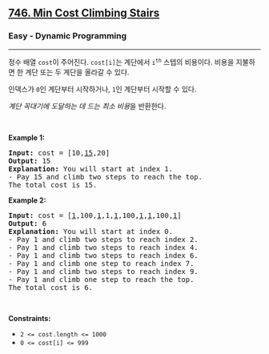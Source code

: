 <h2><a href="https://leetcode.com/problems/min-cost-climbing-stairs/">746. Min Cost Climbing Stairs</a></h2><h3>Easy - Dynamic Programming</h3><hr><div><p>정수 배열 <code>cost</code>이 주어진다. <code>cost[i]</code>는 계단에서 <code>i<sup>th</sup></code> 스텝의 비용이다. 비용을 지불하면 한 계단 또는 두 계단을 올라갈 수 있다.</p>

<p>인덱스가 <code>0</code>인 계단부터 시작하거나, <code>1</code>인 계단부터 시작할 수 있다.</p>

<p><em>계단 꼭대기에 도달하는 데 드는 최소 비용</em>을 반환한다.</p>

<p>&nbsp;</p>
<p><strong class="example">Example 1:</strong></p>

<pre><strong>Input:</strong> cost = [10,<u>15</u>,20]
<strong>Output:</strong> 15
<strong>Explanation:</strong> You will start at index 1.
- Pay 15 and climb two steps to reach the top.
The total cost is 15.
</pre>

<p><strong class="example">Example 2:</strong></p>

<pre><strong>Input:</strong> cost = [<u>1</u>,100,<u>1</u>,1,<u>1</u>,100,<u>1</u>,<u>1</u>,100,<u>1</u>]
<strong>Output:</strong> 6
<strong>Explanation:</strong> You will start at index 0.
- Pay 1 and climb two steps to reach index 2.
- Pay 1 and climb two steps to reach index 4.
- Pay 1 and climb two steps to reach index 6.
- Pay 1 and climb one step to reach index 7.
- Pay 1 and climb two steps to reach index 9.
- Pay 1 and climb one step to reach the top.
The total cost is 6.
</pre>

<p>&nbsp;</p>
<p><strong>Constraints:</strong></p>

<ul>
	<li><code>2 &lt;= cost.length &lt;= 1000</code></li>
	<li><code>0 &lt;= cost[i] &lt;= 999</code></li>
</ul>
</div>
